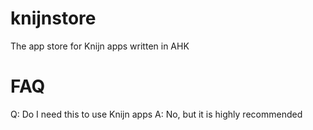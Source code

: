 # knijnstore
 The app store for Knijn apps written in AHK

# FAQ
 Q: Do I need this to use Knijn apps
 A: No, but it is highly recommended